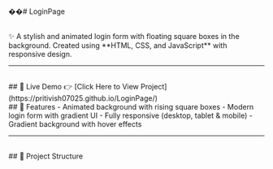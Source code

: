 ��#   L o g i n P a g e 

<br>
✨ A stylish and animated login form with floating square boxes in the background.  
Created using **HTML, CSS, and JavaScript** with responsive design.

---
<br>
## 🌟 Live Demo
👉 [Click Here to View Project](https://pritivish07025.github.io/LoginPage/)
<br>
## 🚀 Features
-  Animated background with rising square boxes  
-  Modern login form with gradient UI  
-  Fully responsive (desktop, tablet & mobile)  
-  Gradient background with hover effects  

---
<br>
## 📂 Project Structure

 
 
